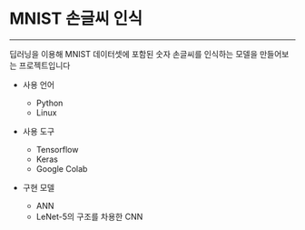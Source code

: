 # MNIST 손글씨 인식
---
딥러닝을 이용해 MNIST 데이터셋에 포함된 숫자 손글씨를 인식하는 모델을 만들어보는 프로젝트입니다
  
  * 사용 언어
    * Python
    * Linux
    
  * 사용 도구
    * Tensorflow
    * Keras
    * Google Colab
    
  * 구현 모델
    * ANN
    * LeNet-5의 구조를 차용한 CNN
